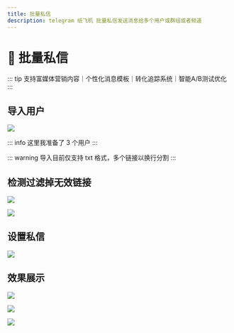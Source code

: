 ```yaml
---
title: 批量私信
description: telegram 纸飞机 批量私信发送消息给多个用户或群组或者频道
---
```


# 🧠 批量私信

::: tip
支持富媒体营销内容｜个性化消息模板｜转化追踪系统｜智能A/B测试优化
:::


<VideoLink type="批量私信"  />

## 导入用户

![](../assets/message/sixin_1.png)

::: info
这里我准备了 3 个用户
:::

::: warning
导入目前仅支持 txt 格式，多个链接以换行分割
:::


## 检测过滤掉无效链接

![](../assets/Invite/qiangla_2.png)

![](../assets/Invite/qiangla_3.png)


## 设置私信

![](../assets/message/sixin_3.png)

## 效果展示

![](../assets/message/sixin_4.png)

![](../assets/message/sixin_5.png)

![](../assets/message/sixin_6.png)
